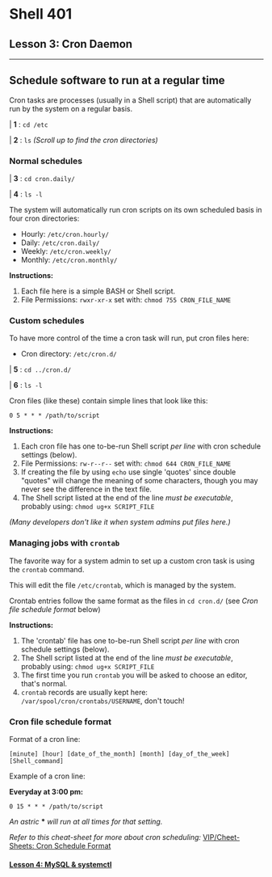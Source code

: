 # Shell 401
## Lesson 3: Cron Daemon

___

## Schedule software to run at a regular time

Cron tasks are processes (usually in a Shell script) that are automatically run by the system on a regular basis.

| **1** : `cd /etc`

| **2** : `ls` *(Scroll up to find the cron directories)*

### Normal schedules

| **3** : `cd cron.daily/`

| **4** : `ls -l`

The system will automatically run cron scripts on its own scheduled basis in four cron directories:
- Hourly: `/etc/cron.hourly/`
- Daily: `/etc/cron.daily/`
- Weekly: `/etc/cron.weekly/`
- Monthly: `/etc/cron.monthly/`

**Instructions:**
1. Each file here is a simple BASH or Shell script.
2. File Permissions: `rwxr-xr-x` set with: `chmod 755 CRON_FILE_NAME`

### Custom schedules
To have more control of the time a cron task will run, put cron files here:
- Cron directory: `/etc/cron.d/`

| **5** : `cd ../cron.d/`

| **6** : `ls -l`

Cron files (like these) contain simple lines that look like this:

```shell
0 5 * * * /path/to/script
```

**Instructions:**
1. Each cron file has one to-be-run Shell script *per line* with cron schedule settings (below).
2. File Permissions: `rw-r--r--` set with: `chmod 644 CRON_FILE_NAME`
3. If creating the file by using `echo` use single 'quotes' since double "quotes" will change the meaning of some characters, though you may never see the difference in the text file.
4. The Shell script listed at the end of the line *must be executable*, probably using: `chmod ug+x SCRIPT_FILE`

*(Many developers don't like it when system admins put files here.)*

### Managing jobs with `crontab`

The favorite way for a system admin to set up a custom cron task is using the `crontab` command.

This will edit the file `/etc/crontab`, which is managed by the system.

Crontab entries follow the same format as the files in `cd cron.d/` (see *Cron file schedule format* below)

**Instructions:**
1. The 'crontab' file has one to-be-run Shell script *per line* with cron schedule settings (below).
2. The Shell script listed at the end of the line *must be executable*, probably using: `chmod ug+x SCRIPT_FILE`
3. The first time you run `crontab` you will be asked to choose an editor, that's normal.
4. `crontab` records are usually kept here: `/var/spool/cron/crontabs/USERNAME`, don't touch!

### Cron file schedule format

Format of a cron line:

`[minute] [hour] [date_of_the_month] [month] [day_of_the_week] [Shell_command]`

Example of a cron line:

**Everyday at 3:00 pm:**
```shell
0 15 * * * /path/to/script
```

*An astric* **\*** *will run at all times for that setting.*

*Refer to this cheat-sheet for more about cron scheduling:* [VIP/Cheet-Sheets: Cron Schedule Format](https://github.com/inkVerb/VIP/blob/master/Cheat-Sheets/Cron.md)

#### [Lesson 4: MySQL & systemctl](https://github.com/inkVerb/vip/blob/master/401-shell/Lesson-04.md)
